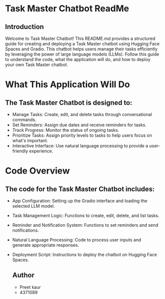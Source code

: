 # Task Master Chatbot ReadMe
## Introduction
Welcome to Task Master Chatbot! This README.md provides a structured guide for creating and deploying a Task Master chatbot using Hugging Face Spaces and Gradio. This chatbot helps users manage their tasks efficiently by leveraging the power of large language models (LLMs). Follow this guide to understand the code, what the application will do, and how to deploy your own Task Master chatbot.
# What This Application Will Do
## The Task Master Chatbot is designed to:

- Manage Tasks: Create, edit, and delete tasks through conversational commands.
- Set Reminders: Assign due dates and receive reminders for tasks.
- Track Progress: Monitor the status of ongoing tasks.
- Prioritize Tasks: Assign priority levels to tasks to help users focus on what's important.
- Interactive Interface: Use natural language processing to provide a user-friendly experience.


# Code Overview
## The code for the Task Master Chatbot includes:

- App Configuration: Setting up the Gradio interface and loading the selected LLM model.
- Task Management Logic: Functions to create, edit, delete, and list tasks.
- Reminder and Notification System: Functions to set reminders and send notifications.
- Natural Language Processing: Code to process user inputs and generate appropriate responses.
- Deployment Script: Instructions to deploy the chatbot on Hugging Face Spaces.

  ## Author
  - Preet kaur
  - 4371089

